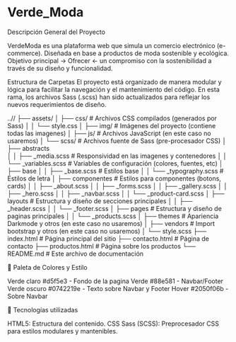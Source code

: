 # Verde_Moda

Descripción General del Proyecto

VerdeModa es una plataforma web que simula un comercio electrónico (e-commerce).
Diseñada en base a productos de moda sostenible y ecológica. 
Objetivo principal -> Ofrecer <- un compromiso con la sostenibilidad a través de su diseño y funcionalidad.

Estructura de Carpetas
El proyecto está organizado de manera modular y lógica para facilitar la navegación y el mantenimiento del código. En esta rama, los archivos Sass (.scss) han sido actualizados para reflejar los nuevos requerimientos de diseño.

..//
├── assets/
│   ├── css/              # Archivos CSS compilados (generados por Sass)
│   │   └── style.css
│   ├── img/              # Imágenes del proyecto (contiene todas las imagenes)
│   ├── js/               # Archivos JavaScript (en este caso no usaremos)
│   └── scss/             # Archivos fuente de Sass (pre-procesador CSS)
│       ├── abstracts     
│       │   ├── _media.scss         # Responsividad en las imagenes y contenedores
│       │   └── _variables.scss     # Variables de configuración (colores, fuentes, etc)
│       ├── base
│       │   ├── _base.scss          # Estilos base
│       │   └── _typography.scss    # Estilos de letra
│       ├── componentes             # Estilos para componentes (botons, cards)
│       │   ├── _about.scss 
│       │   ├── _forms.scss 
│       │   ├── _gallery.scss 
│       │   ├── _hero.scss 
│       │   ├── _navbar.scss 
│       │   └── _product-card.scss 
│       ├── layouts                 # Estructura y diseño de secciones principales
│       │   ├── _header.scss
│       │   └── _footer.scss
│       ├── pages                   # Estructura y diseño de paginas principales
│       │   └── _products.scss
│       ├── themes                  # Apariencia Darkmode y otros (en este caso no usaremos)
│       ├── vendors                 # Import bootstrap y otros (en este caso no usaremos)
│       └── style.scss
├── index.html       # Página principal del sitio
├── contacto.html    # Página de contacto
├── productos.html   # Página sobre los productos
└── README.md        # Este archivo de documentación

🎨 Paleta de Colores y Estilo

Verde claro     #d5f5e3     - Fondo de la pagina
Verde           #88e581     - Navbar/Footer
Verde oscuro    #0742219e   - Texto sobre Navbar y Footer
Hover           #2050f06b   - Sobre Navbar

🧰 Tecnologías utilizadas 

HTML5: Estructura del contenido.
CSS
Sass (SCSS): Preprocesador CSS para estilos modulares y mantenibles.

